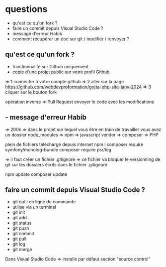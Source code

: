 # questions 

- qu'est ce qu'un fork ?
- faire un commit depuis Visual Studio Code ?
- message d'erreur Habib 
- comment récupérer un doc sur git / modifier / renvoyer ?

## qu'est ce qu'un fork ?

- fonctionnalité sur Github uniquement
- copie d'une projet public sur votre profil Github 

=> 1 connecter à votre compte github
=> 2 aller sur la page https://github.com/webdevproformation/greta-php-site-janv-2024
=> 3 cliquer sur le bouton fork

opération inverse => Pull Request 
envoyer le code avec les modifications 

## - message d'erreur Habib

=> 200k 
=> dans le projet sur lequel vous être en train de travailler vous avez un dossier 
node_modules => npm => javascript 
vendor => composer => PHP

plein de fichiers téléchargé depuis internet 
npm i 
composer require symfony/monolog-bundle
composer require psr/log

=> il faut créer un fichier .gitignore 
=> ce fichier va bloquer le versionning de git sur les dossiers écrits dans le fichier .gitignore

npm update
composer update


## faire un commit depuis Visual Studio Code ?

- git outil en ligne de commande 
- utilise via un terminal 
- git init
- git add .
- git status
- git push
- git commit 
- git pull
- git log 
- git merge 

Dans Visual Studio Code => installé par défaut section "source control"